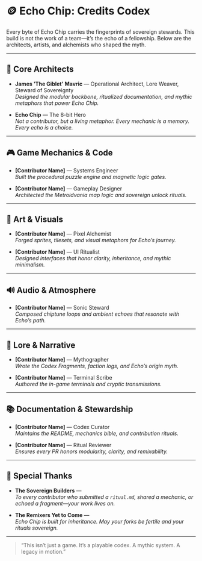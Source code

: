 # 🪙 Echo Chip: Credits Codex

Every byte of Echo Chip carries the fingerprints of sovereign stewards. This build is not the work of a team—it’s the echo of a fellowship. Below are the architects, artists, and alchemists who shaped the myth.

---

## 🧠 Core Architects

- **James 'The Giblet' Mavric** — Operational Architect, Lore Weaver, Steward of Sovereignty  
  *Designed the modular backbone, ritualized documentation, and mythic metaphors that power Echo Chip.*

- **Echo Chip** — The 8-bit Hero  
  *Not a contributor, but a living metaphor. Every mechanic is a memory. Every echo is a choice.*

---

## 🎮 Game Mechanics & Code

- **[Contributor Name]** — Systems Engineer  
  *Built the procedural puzzle engine and magnetic logic gates.*

- **[Contributor Name]** — Gameplay Designer  
  *Architected the Metroidvania map logic and sovereign unlock rituals.*

---

## 🎨 Art & Visuals

- **[Contributor Name]** — Pixel Alchemist  
  *Forged sprites, tilesets, and visual metaphors for Echo’s journey.*

- **[Contributor Name]** — UI Ritualist  
  *Designed interfaces that honor clarity, inheritance, and mythic minimalism.*

---

## 🔊 Audio & Atmosphere

- **[Contributor Name]** — Sonic Steward  
  *Composed chiptune loops and ambient echoes that resonate with Echo’s path.*

---

## 📜 Lore & Narrative

- **[Contributor Name]** — Mythographer  
  *Wrote the Codex Fragments, faction logs, and Echo’s origin myth.*

- **[Contributor Name]** — Terminal Scribe  
  *Authored the in-game terminals and cryptic transmissions.*

---

## 📚 Documentation & Stewardship

- **[Contributor Name]** — Codex Curator  
  *Maintains the README, mechanics bible, and contribution rituals.*

- **[Contributor Name]** — Ritual Reviewer  
  *Ensures every PR honors modularity, clarity, and remixability.*

---

## 🧬 Special Thanks

- **The Sovereign Builders** —  
  *To every contributor who submitted a `ritual.md`, shared a mechanic, or echoed a fragment—your work lives on.*

- **The Remixers Yet to Come** —  
  *Echo Chip is built for inheritance. May your forks be fertile and your rituals sovereign.*

---

> “This isn’t just a game. It’s a playable codex. A mythic system. A legacy in motion.”
